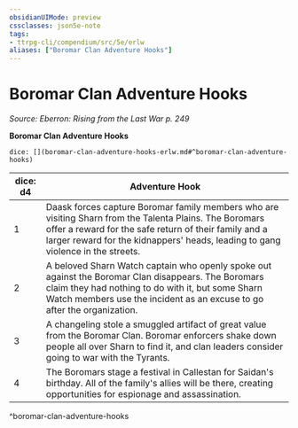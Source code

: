```yaml
---
obsidianUIMode: preview
cssclasses: json5e-note
tags:
- ttrpg-cli/compendium/src/5e/erlw
aliases: ["Boromar Clan Adventure Hooks"]
---
```

# Boromar Clan Adventure Hooks
*Source: Eberron: Rising from the Last War p. 249* 

**Boromar Clan Adventure Hooks**

`dice: [](boromar-clan-adventure-hooks-erlw.md#^boromar-clan-adventure-hooks)`

| dice: d4 | Adventure Hook |
|----------|----------------|
| 1 | Daask forces capture Boromar family members who are visiting Sharn from the Talenta Plains. The Boromars offer a reward for the safe return of their family and a larger reward for the kidnappers' heads, leading to gang violence in the streets. |
| 2 | A beloved Sharn Watch captain who openly spoke out against the Boromar Clan disappears. The Boromars claim they had nothing to do with it, but some Sharn Watch members use the incident as an excuse to go after the organization. |
| 3 | A changeling stole a smuggled artifact of great value from the Boromar Clan. Boromar enforcers shake down people all over Sharn to find it, and clan leaders consider going to war with the Tyrants. |
| 4 | The Boromars stage a festival in Callestan for Saidan's birthday. All of the family's allies will be there, creating opportunities for espionage and assassination. |
^boromar-clan-adventure-hooks
